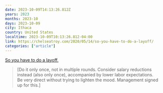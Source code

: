 ```yaml
---
date: 2023-10-09T14:13:26.812Z
years: 2023
months: 2023-10
days: 2023-10-09
city: Ithaca
country: United States
localtime: 2023-10-09T10:13:26.812-04:00
link: https://chelseatroy.com/2020/05/14/so-you-have-to-do-a-layoff/
categories: ["article"]
---
```

[So you have to do a layoff.](https://chelseatroy.com/2020/05/14/so-you-have-to-do-a-layoff/)

> [Do it only once, not in multiple rounds. Consider salary reductions instead (also only once), accompanied by lower labor expectations. Be very direct without trying to lighten the mood. Management signed up for this.]

